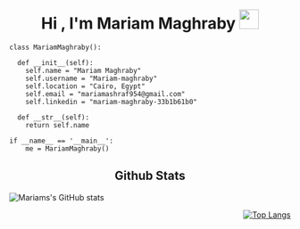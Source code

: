 
<h1 align="center">Hi , I'm Mariam Maghraby <img src="https://media.giphy.com/media/hvRJCLFzcasrR4ia7z/giphy.gif" width="35"></h1>

```
class MariamMaghraby():
    
  def __init__(self):
    self.name = "Mariam Maghraby"
    self.username = "Mariam-maghraby"
    self.location = "Cairo, Egypt"
    self.email = "mariamashraf954@gmail.com"
    self.linkedin = "mariam-maghraby-33b1b61b0"
  
  def __str__(self):
    return self.name

if __name__ == '__main__':
    me = MariamMaghraby()
```
<h2 align="center">Github Stats</h2>

<div>
<div align="left">
    
![Mariams's GitHub stats](https://github-readme-stats.vercel.app/api?username=Mariam-maghraby&hide=issues&show_icons=true&theme=radical)

</div>

<div align="right">
    
[![Top Langs](https://github-readme-stats.vercel.app/api/top-langs/?username=Mariam-maghraby&hide_progress=true&theme=radical)](https://github.com/Mariam-maghraby/github-readme-stats)

</div>
</div>







